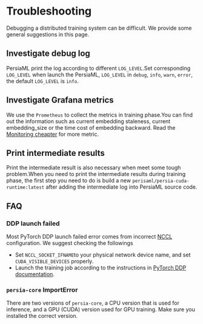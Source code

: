 # Troubleshooting

Debugging a distributed training system can be difficult. We provide some general suggestions in this page.

## Investigate debug log
PersiaML print the log according to different `LOG_LEVEL`.Set corresponding `LOG_LEVEL` when launch the PersiaML, `LOG_LEVEL` in `debug`, `info`, `warn`, `error`, the default `LOG_LEVEL` is `info`.

## Investigate Grafana metrics
We use the `Prometheus` to collect the metrics in training phase.You can find out the information such as current embedding staleness, current embedding_size or the time cost of embedding backward. Read the [Monitoring cheapter](https://github.com/PersiaML/tutorials/blob/main/src/monitoring/index.md) for more metric.


## Print intermediate results
Print the intermediate result is also necessary when meet some tough problem.When you need to print the intermediate results during training phase, the first step you need to do is build a new `perisaml/persia-cuda-runtime:latest` after adding the intermediate log into PersiaML source code.


## FAQ

### DDP launch failed

Most PyTorch DDP launch failed error comes from incorrect [NCCL](https://developer.nvidia.com/nccl) configuration. We suggest checking the followings
- Set `NCCL_SOCKET_IFNAME`to your physical network device name, and set `CUDA_VISIBLE_DEVICES` properly.
- Launch the training job according to the instructions in [PyTorch DDP documentation](https://github.com/pytorch/pytorch/blob/master/torch/distributed/launch.py).

### `persia-core` ImportError

There are two versions of `persia-core`, a CPU version that is used for inference, and a GPU (CUDA) version used for GPU training. Make sure you installed the correct version.
